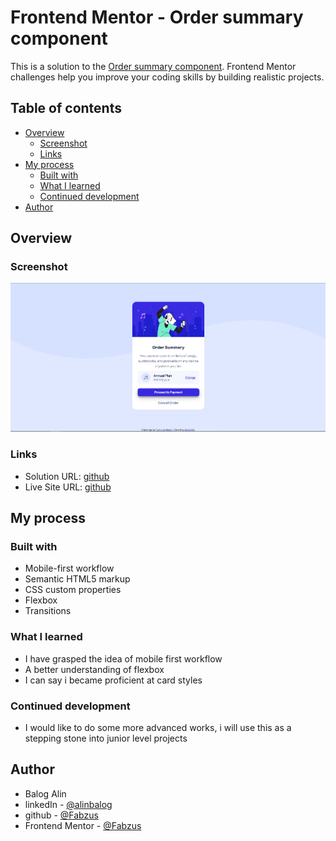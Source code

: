 # Frontend Mentor - Order summary component

This is a solution to the [Order summary component](https://www.frontendmentor.io/challenges/order-summary-component-QlPmajDUj). Frontend Mentor challenges help you improve your coding skills by building realistic projects.

## Table of contents

- [Overview](#overview)
  - [Screenshot](#screenshot)
  - [Links](#links)
- [My process](#my-process)
  - [Built with](#built-with)
  - [What I learned](#what-i-learned)
  - [Continued development](#continued-development)
- [Author](#author)

## Overview

### Screenshot

![My_solution](./images/Solution.PNG)

### Links

- Solution URL: [github](https://github.com/Fabzus/Order-summary-component)
- Live Site URL: [github](https://fabzus.github.io/NFT-preview-card-component/)

## My process

### Built with

- Mobile-first workflow
- Semantic HTML5 markup
- CSS custom properties
- Flexbox
- Transitions

### What I learned

- I have grasped the idea of mobile first workflow
- A better understanding of flexbox
- I can say i became proficient at card styles

### Continued development

- I would like to do some more advanced works, i will use this as a stepping stone into junior level projects

## Author

- Balog Alin
- linkedIn - [@alinbalog](https://www.linkedin.com/in/alinbalog/)
- github - [@Fabzus](https://github.com/Fabzus)
- Frontend Mentor - [@Fabzus](https://www.frontendmentor.io/profile/Fabzus)

